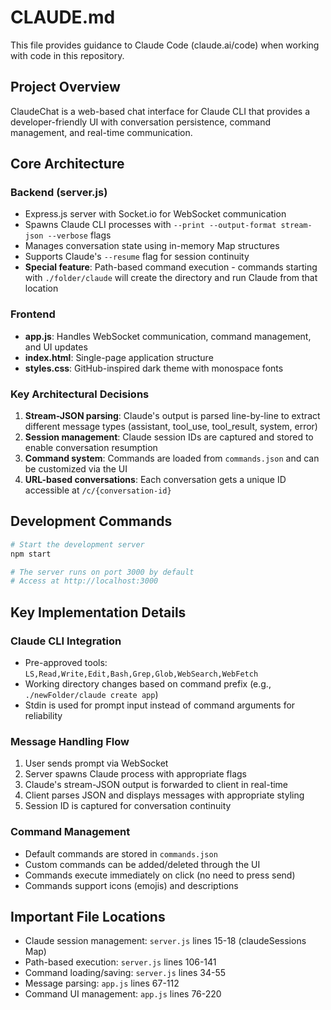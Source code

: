 # CLAUDE.md

This file provides guidance to Claude Code (claude.ai/code) when working with code in this repository.

## Project Overview

ClaudeChat is a web-based chat interface for Claude CLI that provides a developer-friendly UI with conversation persistence, command management, and real-time communication.

## Core Architecture

### Backend (server.js)
- Express.js server with Socket.io for WebSocket communication
- Spawns Claude CLI processes with `--print --output-format stream-json --verbose` flags
- Manages conversation state using in-memory Map structures
- Supports Claude's `--resume` flag for session continuity
- **Special feature**: Path-based command execution - commands starting with `./folder/claude` will create the directory and run Claude from that location

### Frontend
- **app.js**: Handles WebSocket communication, command management, and UI updates
- **index.html**: Single-page application structure
- **styles.css**: GitHub-inspired dark theme with monospace fonts

### Key Architectural Decisions
1. **Stream-JSON parsing**: Claude's output is parsed line-by-line to extract different message types (assistant, tool_use, tool_result, system, error)
2. **Session management**: Claude session IDs are captured and stored to enable conversation resumption
3. **Command system**: Commands are loaded from `commands.json` and can be customized via the UI
4. **URL-based conversations**: Each conversation gets a unique ID accessible at `/c/{conversation-id}`

## Development Commands

```bash
# Start the development server
npm start

# The server runs on port 3000 by default
# Access at http://localhost:3000
```

## Key Implementation Details

### Claude CLI Integration
- Pre-approved tools: `LS,Read,Write,Edit,Bash,Grep,Glob,WebSearch,WebFetch`
- Working directory changes based on command prefix (e.g., `./newFolder/claude create app`)
- Stdin is used for prompt input instead of command arguments for reliability

### Message Handling Flow
1. User sends prompt via WebSocket
2. Server spawns Claude process with appropriate flags
3. Claude's stream-JSON output is forwarded to client in real-time
4. Client parses JSON and displays messages with appropriate styling
5. Session ID is captured for conversation continuity

### Command Management
- Default commands are stored in `commands.json`
- Custom commands can be added/deleted through the UI
- Commands execute immediately on click (no need to press send)
- Commands support icons (emojis) and descriptions

## Important File Locations
- Claude session management: `server.js` lines 15-18 (claudeSessions Map)
- Path-based execution: `server.js` lines 106-141
- Command loading/saving: `server.js` lines 34-55
- Message parsing: `app.js` lines 67-112
- Command UI management: `app.js` lines 76-220